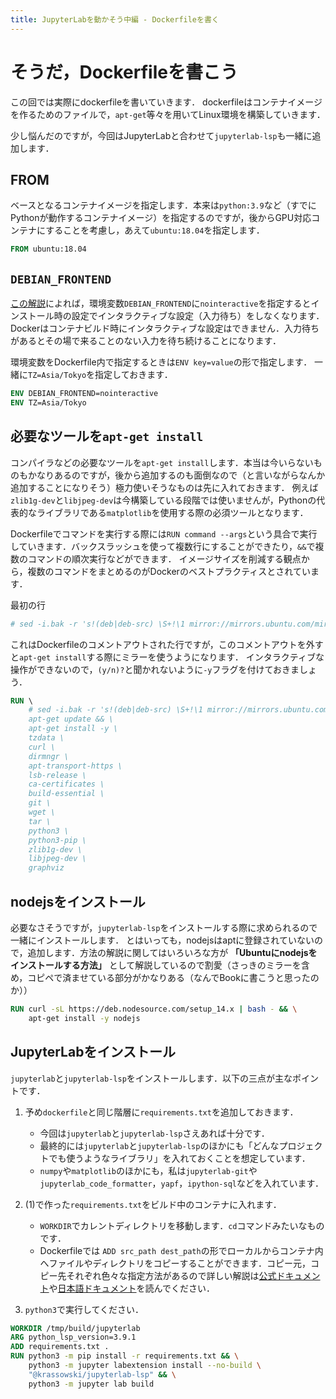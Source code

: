 ```yaml
---
title: JupyterLabを動かそう中編 - Dockerfileを書く
---
```


# そうだ，Dockerfileを書こう
この回では実際にdockerfileを書いていきます．
dockerfileはコンテナイメージを作るためのファイルで，`apt-get`等々を用いてLinux環境を構築していきます．

少し悩んだのですが，今回はJupyterLabと合わせて`jupyterlab-lsp`も一緒に追加します．

## FROM
ベースとなるコンテナイメージを指定します．本来は`python:3.9`など（すでにPythonが動作するコンテナイメージ）を指定するのですが，後からGPU対応コンテナにすることを考慮し，あえて`ubuntu:18.04`を指定します．

```dockerfile
FROM ubuntu:18.04
```

## `DEBIAN_FRONTEND`
[この解説](https://qiita.com/udzura/items/576c2c782adb241070bc)によれば，環境変数`DEBIAN_FRONTEND`に`nointeractive`を指定するとインストール時の設定でインタラクティブな設定（入力待ち）をしなくなります．
Dockerはコンテナビルド時にインタラクティブな設定はできません．入力待ちがあるとその場で来ることのない入力を待ち続けることになります．

環境変数をDockerfile内で指定するときは`ENV key=value`の形で指定します．
一緒に`TZ=Asia/Tokyo`を指定しておきます．

```dockerfile
ENV DEBIAN_FRONTEND=nointeractive
ENV TZ=Asia/Tokyo
```

## 必要なツールを`apt-get install`
コンパイラなどの必要なツールを`apt-get install`します．本当は今いらないものもかなりあるのですが，後から追加するのも面倒なので（と言いながらなんか追加することになりそう）極力使いそうなものは先に入れておきます．
例えば`zlib1g-dev`と`libjpeg-dev`は今構築している段階では使いませんが，Pythonの代表的なライブラリである`matplotlib`を使用する際の必須ツールとなります．

Dockerfileでコマンドを実行する際には`RUN command --args`という具合で実行していきます．バックスラッシュを使って複数行にすることができたり，`&&`で複数のコマンドの順次実行などができます．
イメージサイズを削減する観点から，複数のコマンドをまとめるのがDockerのベストプラクティスとされています．

最初の行
```dockerfile
# sed -i.bak -r 's!(deb|deb-src) \S+!\1 mirror://mirrors.ubuntu.com/mirrors.txt!' /etc/apt/sources.list && \
```

これはDockerfileのコメントアウトされた行ですが，このコメントアウトを外すと`apt-get install`する際にミラーを使うようになります．
インタラクティブな操作ができないので，`(y/n)?`と聞かれないように`-y`フラグを付けておきましょう．

```dockerfile
RUN \ 
    # sed -i.bak -r 's!(deb|deb-src) \S+!\1 mirror://mirrors.ubuntu.com/mirrors.txt!' /etc/apt/sources.list && \
    apt-get update && \
    apt-get install -y \
    tzdata \
    curl \
    dirmngr \
    apt-transport-https \
    lsb-release \
    ca-certificates \
    build-essential \
    git \
    wget \
    tar \
    python3 \
    python3-pip \
    zlib1g-dev \
    libjpeg-dev \
    graphviz
```

## nodejsをインストール
必要なさそうですが，`jupyterlab-lsp`をインストールする際に求められるので一緒にインストールします．
とはいっても，nodejsはaptに登録されていないので，追加します．方法の解説に関してはいろいろな方が **「Ubuntuにnodejsをインストールする方法」** として解説しているので割愛（さっきのミラーを含め，コピペで済ませている部分がかなりある（なんでBookに書こうと思ったのか））

```dockerfile
RUN curl -sL https://deb.nodesource.com/setup_14.x | bash - && \
    apt-get install -y nodejs
```

## JupyterLabをインストール
`jupyterlab`と`jupyterlab-lsp`をインストールします．以下の三点が主なポイントです．

1. 予め`dockerfile`と同じ階層に`requirements.txt`を追加しておきます．
    - 今回は`jupyterlab`と`jupyterlab-lsp`さえあれば十分です．
    - 最終的には`jupyterlab`と`jupyterlab-lsp`のほかにも「どんなプロジェクトでも使うようなライブラリ」を入れておくことを想定しています．
    - `numpy`や`matplotlib`のほかにも，私は`jupyterlab-git`や`jupyterlab_code_formatter`，`yapf`，`ipython-sql`などを入れています．

2. (1)で作った`requirements.txt`をビルド中のコンテナに入れます．
    - `WORKDIR`でカレントディレクトリを移動します．`cd`コマンドみたいなものです．
    - Dockerfileでは `ADD src_path dest_path`の形でローカルからコンテナ内へファイルやディレクトリをコピーすることができます．コピー元，コピー先それぞれ色々な指定方法があるので詳しい解説は[公式ドキュメント](https://docs.docker.com/engine/reference/builder/#add)や[日本語ドキュメント](https://matsuand.github.io/docs.docker.jp.onthefly/engine/reference/builder/#add)を読んでください．
3. `python3`で実行してください．

```dockerfile
WORKDIR /tmp/build/jupyterlab
ARG python_lsp_version=3.9.1
ADD requirements.txt .
RUN python3 -m pip install -r requirements.txt && \
    python3 -m jupyter labextension install --no-build \
    "@krassowski/jupyterlab-lsp" && \
    python3 -m jupyter lab build
```
